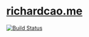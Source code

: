 # [richardcao.me](http://richardcao.me/)

[![Build Status](https://travis-ci.org/Richard-Cao/Richard-Cao.github.io.svg?branch=hexo)](https://travis-ci.org/Richard-Cao/Richard-Cao.github.io)
